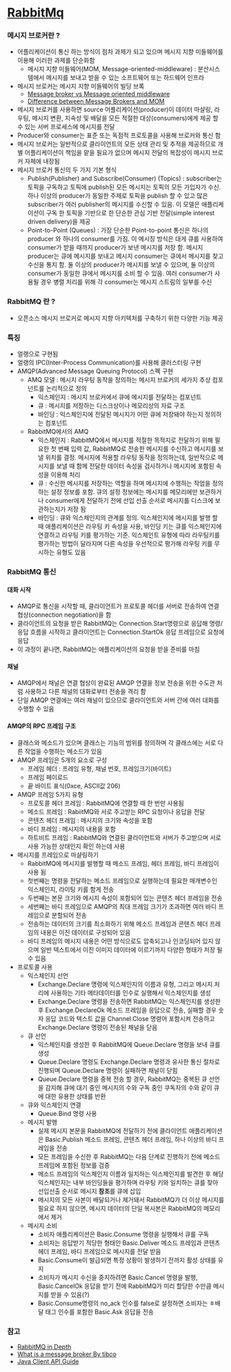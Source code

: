 # [RabbitMq](https://www.rabbitmq.com/)

### 메시지 브로커란 ?
- 어플리케이션이 통신 하는 방식이 점차 과제가 되고 있으며 메시지 지향 미들웨어를 이용해 이러한 과제를 단순화함
  - 메시지 지향 미들웨어(MOM, Message-oriented-middleware) : 분산시스템에서 메시지를 보내고 받을 수 있는 소프트웨어 또는 하드웨어 인프라
- 메시지 브로커는 메시지 지향 미들웨어의 빌딩 브록
  - [Message broker vs Message oriented middleware](https://stackoverflow.com/questions/13202200/message-broker-vs-mom-message-oriented-middleware)
  - [Difference between Message Brokers and MOM](https://searchmicroservices.techtarget.com/answer/Difference-between-Message-Brokers-and-MOM)
- 메시지 브로커를 사용하면 source 어플리케이션(producer)이 데이터 마샬링, 라우팅, 메시지 변환, 지속성 및 배달을 모든 적절한 대상(consumers)에게 제공 할 수 있는 서버 프로세스에 메시지를 전달
- Producer와 consumer는 표준 또는 독점적 프로토콜을 사용해 브로커와 통신 함 
- 메시지 브로커는 일반적으로 클라이언트의 모든 상태 관리 및 추적을 제공하므로 개별 어플리케이션이 책임을 맡을 필요가 없으며 메시지 전달의 복잡성이 메시지 브로커 자체에 내장됨
- 메시지 브로커 통신의 두 가지 기본 형식
  - Publish(Publisher) and Subscribe(Consumer) (Topics) : subscriber는 토픽을 구독하고 토픽에 publish된 모든 메시지는 토픽의 모든 가입자가 수신. 하나 이상의 producer가 동일한 주제로 토픽을 publish 할 수 있고 많은 subscriber가 여러 publisher의 메시지를 수신할 수 있음. 이 모델은 애플리케이션이 구독 한 토픽을 기반으로 한 단순한 관심 기반 전달(simple interest driven delivery)을 제공
  - Point-to-Point (Queues) : 가장 단순한 Point-to-point 통신은 하나의 producer 와 하나의 consumer를 가짐. 이 메시징 방식은 대게 큐를 사용하여 consumer가 받을 때까지 producer가 보낸 메시지를 저장 함. 메시지 producer는 큐에 메시지를 보내고 메시지 consumer는 큐에서 메시지를 찾고 수신을 통지 함. 둘 이상의 producer가 메시지를 보낼 수 있으며, 둘 이상의 consumer가 동일한 큐에서 메시지를 소비 할 수 있음. 여러 consumer가 사용될 경우 병렬 처리를 위해 각 consumer는 메시지 스트림의 일부를 수신 

### RabbitMQ 란 ?
- 오픈소스 메시지 브로커로 메시지 지향 아키텍처를 구축하기 위한 다양한 기능 제공

### 특징
- 얼랭으로 구현됨
- 얼랭의 IPC(Inter-Process Communication)를 사용해 클러스터링 구현
- AMQP(Advanced Message Queuing Protocol) 스펙 구현
  - AMQ 모델 : 메시지 라우팅 동작을 정의하는 메시지 브로커의 세가지 추상 컴포넌트를 논리적으로 정의
    - 익스체인지 : 메시지 브로커에서 큐에 메시지를 전달하는 컴포넌트
    - 큐 : 메시지를 저장하는 디스크상이나 메모리상의 자료 구조
    - 바인딩 : 익스체인지에 전달된 메시지가 어떤 큐에 저장돼야 하는지 정의하는 컴포넌트
  - RabbitMQ에서의 AMQ
    - 익스체인지 : RabbitMQ에서 메시지를 적절한 목적지로 전달하기 위해 필요한 첫 번째 입력 값, RabbitMQ로 전송한 메시지를 수신하고 메시지를 보낼 위치를 결정. 메시지에 적용할 라우팅 동작을 정의하는데, 일반적으로 메시지를 보낼 때 함께 전달한 데이터 속성을 검사하거나 메시지에 포함된 속성을 이용해 처리
    - 큐 : 수신한 메시지를 저장하는 역할을 하며 메시지에 수행하는 작업을 정의하는 설정 정보를 포함. 큐의 설정 정보에는 메시지를 메모리에만 보관하거나 consumer에게 전달하기 전에 선입 선출 순서로 메시지를 디스크에 보관하는지가 저장 됨
    - 바인딩 : 큐와 익스체인지의 관계를 정의. 익스체인지에 메시지를 발행 할 때 애플리케이션은 라우팅 키 속성을 사용, 바인딩 키는 큐를 익스체인지에 연결하고 라우팅 키를 평가하는 기준. 익스체인트 유형에 따라 라우팅키를 평가하는 방법이 달라지며 다른 속성을 우선적으로 평가해 라우팅 키를 무시하는 유형도 있음

### RabbitMQ 통신 
#### 대화 시작
- AMQP로 통신을 시작할 때, 클라이언트가 프로토콜 헤더를 서버로 전송하여 연결 협상(connection negotiation)을 함
- 클라이언트의 요청을 받은 RabbitMQ는 Connection.Start명령으로 응답해 명령/응답 흐름을 시작하고 클라이언트는 Connection.StartOk 응답 프레임으로 요청에 응답
- 이 과정이 끝나면, RabbitMQ는 애플리케이션의 요청을 받을 준비를 마침

#### 채널
- AMQP에서 채널은 연결 협상이 완료된 AMQP 연결을 정보 전송을 위한 수도관 처럼 사용하고 다른 채널의 대화로부터 전송을 격리 함
- 단일 AMQP 연결에는 여러 채널이 있으므로 클라이언트와 서버 간에 여러 대화를 수행할 수 있음

#### AMQP의 RPC 프레임 구조
- 클래스와 메소드가 있으며 클래스는 기능의 범위를 정의하며 각 클래스에는 서로 다른 작업을 수행하는 메소드가 있음
- AMQP 프레임은 5개의 요소로 구성
  - 프레임 헤더 : 프레임 유형, 채널 번호, 프레임크기(바이트)
  - 프레임 페이로드
  - 끝 바이트 표식(0xce, ASCII값 206)
- AMQP 프레임 5가지 유형
  - 프로토콜 헤더 프레임 : RabbitMQ에 연결할 때 한 번만 사용됨
  - 메소드 프레임 : RabiitMQ와 서로 주고받는 RPC 요청이나 응답을 전달
  - 콘텐츠 헤더 프레임 : 메시지의 크기와 속성을 포함
  - 바디 프레임 : 메시지의 내용을 포함
  - 하트비트 프레임 : RabbitMQ와 연결된 클라이언트와 서버가 주고받으며 서로 사용 가능한 상태인지 확인 하는데 사용
- 메시지를 프레임으로 마샬링하기
  - RabbitMQ에 메시지를 발행할 때 메소드 프레임, 헤더 프레임, 바디 프레임이 사용 됨
  - 첫번째는 명령을 전달하는 메소드 프레임으로 실행하는데 필요한 매개변수인 익스체인지, 라이팅 키를 함게 전송
  - 두번째는 본문 크기와 메시지 속성이 포함되어 있는 콘텐츠 헤더 프레임을 전송
  - 세번째는 바디 프레임으로 AMQP의 최대 프레임 크기가 초과하면 여러 바디 프레임으로 분할되어 전송
  - 전송하는 데이터의 크기를 최소화하기 위해 메소드 프레임과 콘텐츠 헤더 프레임의 내용은 이진 데이터로 구성되어 있음 
  - 바디 프레임의 메시지 내용은 어떤 방식으로도 압축되고나 인코딩되어 있지 않으며 일반 텍스트에서 이진 이미지 데이터에 이르기까지 다양한 형태가 저장 될 수 있음
- 프로토콜 사용
  - 익스체인지 선언
    - Exchange.Declare 명령에 익스체인지의 이름과 유형, 그리고 메시지 처리에 사용하는 기타 메타데이터를 인수로 실행해서 익스체인지를 생성
    - Exchange.Declare 명령을 전송하면 RabbitMQ는 익스체인지를 생성한 후 Exchange.DeclareOk 메소드 프레임을 응답으로 전송, 실패할 경우 숫자 응답 코드와 텍스트 값을 Channel.Close 명령어 포함시켜 전송하고 Exchange.Declare 명령이 전송된 채널을 닫음
  - 큐 선언
    - 익스체인지를 생성한 후 RabbitMQ에 Queue.Declare 명령을 보내 큐를 생성
    - Queue.Declare 명령도 Exchange.Declare 명령과 유사한 통신 절차로 진행되며 Queue.Declare 명령이 실패하면 채널이 닫힘
    - Queue.Declare 명령을 중복 전송 할 경우, RabbitMQ는 중복된 큐 선언을 감지해 큐에 대기 중인 메시지의 수와 구독 중인 쿠독자의 수와 같이 큐에 대한 유용한 상태를 반환
  - 큐와 익스체인지 연결
    - Queue.Bind 명령 사용
  - 메시지 발행
    - 실제 메시지 본문을 RabbitMQ에 전달하기 전에 클라이언트 애플리케이션은 Basic.Publish 메소드 프레임, 콘텐츠 헤더 프레임, 하나 이상의 바디 프레임을 전송
    - 모든 프레임을 수신한 후 RabbitMQ는 다음 단계로 진행하기 전에 메소드 프레임에 포함된 정보를 검증
    - 메소드 프레임의 익스체인지 이름과 일치하는 익스체인지를 발견한 후 해당 익스체인지는 내부 바인딩들을 평가하며 라우팅 키와 일치하는 큐를 찾아 선입선출 순서로 메시지 **참조**를 큐에 삽입
    - 메시지의 모든 사본이 배달되거나 제거돼서 RabbitMQ가 더 이상 메시지를 필요로 하지 않으면, 메시지 데이터의 단일 복사본은 RabbitMQ의 메모리에서 제거
  - 메시지 소비
    - 소비자 애플리케이션은 Basic.Consume 명령을 실행해서 큐를 구독
    - 소비자는 응답받기 적당한 형태인 Basic.Deliver 메소드 프레임과 콘텐츠 헤더 프레임, 바디 프레임으로 메시지를 전달 받음
    - Basic.Consume이 발급되면 특정 상황이 발생하기 전까지 활성 상태를 유지
    - 소비자가 메시지 수신을 중지하려면 Basic.Cancel 명령을 발행, Basic.CancelOk 응답을 받기 전에 RabbitMQ가 미리 할당한 수만큼 메시지를 받을 수 있음(?)
    - Basic.Consume명령의 no_ack 인수를 false로 설정하면 소비자는 ㅎ배달 태그 인수를 포함한 Basic.Ask 응답을 전송

 



### 참고
- [RabbitMQ in Depth](http://acornpub.co.kr/book/rabbitmq-depth)
- [What is a message broker By tibco](https://www.tibco.com/reference-center/what-is-a-message-broker)
- [Java Client API Guide](https://www.rabbitmq.com/api-guide.html)
